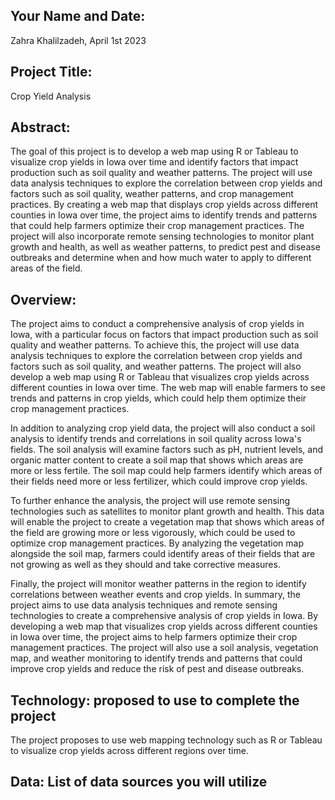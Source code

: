## Your Name and Date: 

Zahra Khalilzadeh, April 1st 2023


## Project Title: 

Crop Yield Analysis


## Abstract: 

The goal of this project is to develop a web map using R or Tableau to visualize crop yields in Iowa over time and identify factors that impact production such as soil quality and weather patterns. The project will use data analysis techniques to explore the correlation between crop yields and factors such as soil quality, weather patterns, and crop management practices. By creating a web map that displays crop yields across different counties in Iowa over time, the project aims to identify trends and patterns that could help farmers optimize their crop management practices. The project will also incorporate remote sensing technologies to monitor plant growth and health, as well as weather patterns, to predict pest and disease outbreaks and determine when and how much water to apply to different areas of the field.


## Overview:

The project aims to conduct a comprehensive analysis of crop yields in Iowa, with a particular focus on factors that impact production such as soil quality and weather patterns. To achieve this, the project will use data analysis techniques to explore the correlation between crop yields and factors such as soil quality, and weather patterns. The project will also develop a web map using R or Tableau that visualizes crop yields across different counties in Iowa over time. The web map will enable farmers to see trends and patterns in crop yields, which could help them optimize their crop management practices.

In addition to analyzing crop yield data, the project will also conduct a soil analysis to identify trends and correlations in soil quality across Iowa's fields. The soil analysis will examine factors such as pH, nutrient levels, and organic matter content to create a soil map that shows which areas are more or less fertile. The soil map could help farmers identify which areas of their fields need more or less fertilizer, which could improve crop yields.

To further enhance the analysis, the project will use remote sensing technologies such as satellites to monitor plant growth and health. This data will enable the project to create a vegetation map that shows which areas of the field are growing more or less vigorously, which could be used to optimize crop management practices. By analyzing the vegetation map alongside the soil map, farmers could identify areas of their fields that are not growing as well as they should and take corrective measures.

Finally, the project will monitor weather patterns in the region to identify correlations between weather events and crop yields.
In summary, the project aims to use data analysis techniques and remote sensing technologies to create a comprehensive analysis of crop yields in Iowa. By developing a web map that visualizes crop yields across different counties in Iowa over time, the project aims to help farmers optimize their crop management practices. The project will also use a soil analysis, vegetation map, and weather monitoring to identify trends and patterns that could improve crop yields and reduce the risk of pest and disease outbreaks.


## Technology: proposed to use to complete the project

The project proposes to use web mapping technology such as R or Tableau to visualize crop yields across different regions over time.

## Data: List of data sources you will utilize

